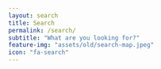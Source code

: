 ```yaml
---
layout: search
title: Search
permalink: /search/
subtitle: "What are you looking for?"
feature-img: "assets/old/search-map.jpeg"
icon: "fa-search"
---
```

